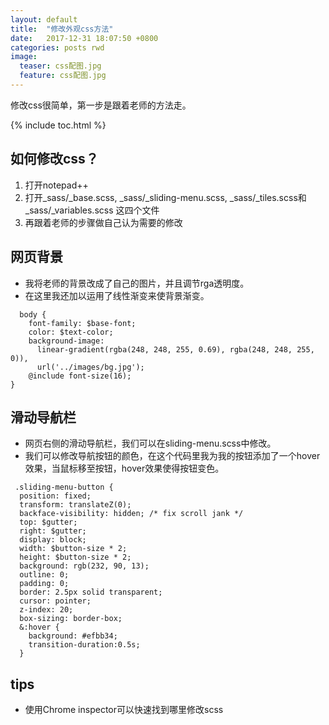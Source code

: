 ```yaml
---
layout: default
title:  "修改外观css方法"
date:   2017-12-31 18:07:50 +0800
categories: posts rwd
image:
  teaser: css配图.jpg
  feature: css配图.jpg
---
```



修改css很简单，第一步是跟着老师的方法走。


{% include toc.html %}

## 如何修改css？
1. 打开notepad++
2. 打开_sass/_base.scss, _sass/_sliding-menu.scss, _sass/_tiles.scss和 _sass/_variables.scss 这四个文件
3. 再跟着老师的步骤做自己认为需要的修改

## 网页背景
- 我将老师的背景改成了自己的图片，并且调节rga透明度。
- 在这里我还加以运用了线性渐变来使背景渐变。

```
  body {
    font-family: $base-font;
	color: $text-color;
	background-image: 
	  linear-gradient(rgba(248, 248, 255, 0.69), rgba(248, 248, 255, 0)),
      url('../images/bg.jpg');
	@include font-size(16);
}
```


## 滑动导航栏
- 网页右侧的滑动导航栏，我们可以在sliding-menu.scss中修改。
- 我们可以修改导航按钮的颜色，在这个代码里我为我的按钮添加了一个hover效果，当鼠标移至按钮，hover效果使得按钮变色。

```
 .sliding-menu-button {
  position: fixed;
  transform: translateZ(0);
  backface-visibility: hidden; /* fix scroll jank */
  top: $gutter;
  right: $gutter;
  display: block;
  width: $button-size * 2;
  height: $button-size * 2;
  background: rgb(232, 90, 13);
  outline: 0;
  padding: 0;
  border: 2.5px solid transparent;
  cursor: pointer;
  z-index: 20;
  box-sizing: border-box;
  &:hover {
    background: #efbb34;
    transition-duration:0.5s;
  }
```

## tips
- 使用Chrome inspector可以快速找到哪里修改scss